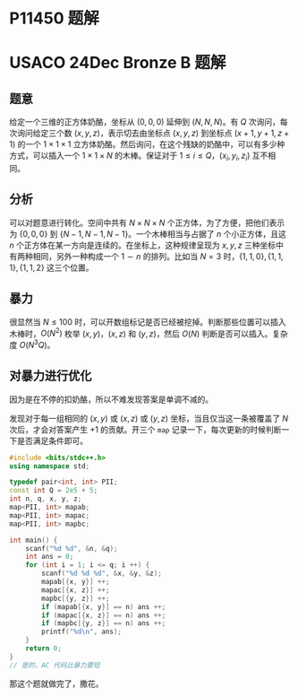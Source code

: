 # P11450 题解

# USACO 24Dec Bronze B 题解

## 题意

给定一个三维的正方体奶酪，坐标从 $(0,0,0)$ 延伸到 $(N, N, N)$。有 $Q$ 次询问，每次询问给定三个数 $(x, y, z)$，表示切去由坐标点 $(x,y,z)$ 到坐标点 $(x+1,y+1,z+1)$ 的一个 $1\times 1\times 1$ 立方体奶酪。然后询问，在这个残缺的奶酪中，可以有多少种方式，可以插入一个 $1\times 1\times N$ 的木棒。保证对于 $1\leq i\leq Q$，$(x_i, y_i, z_i)$ 互不相同。

## 分析

可以对题意进行转化。空间中共有 $N\times N\times N$ 个正方体，为了方便，把他们表示为 $\{0,0,0\}$ 到 $\{N-1,N-1,N-1\}$。一个木棒相当与占据了 $n$ 个小正方体，且这 $n$ 个正方体在某一方向是连续的。在坐标上，这种规律呈现为 $x,y,z$ 三种坐标中有两种相同，另外一种构成一个 $1\sim n$ 的排列。比如当 $N=3$ 时，$\{1, 1, 0\},\{1, 1, 1\},\{1, 1, 2\}$ 这三个位置。

## 暴力

很显然当 $N\leq 100$ 时，可以开数组标记是否已经被挖掉。判断那些位置可以插入木棒时，$O(N^2)$ 枚举 $(x,y)$，$(x,z)$ 和 $(y,z)$，然后 $O(N)$ 判断是否可以插入。复杂度 $O(N^3Q)$。

## 对暴力进行优化

因为是在不停的扣奶酪，所以不难发现答案是单调不减的。

发现对于每一组相同的 $(x,y)$ 或 $(x,z)$ 或 $(y,z)$ 坐标，当且仅当这一条被覆盖了 $N$ 次后，才会对答案产生 $+1$ 的贡献。开三个 `map` 记录一下，每次更新的时候判断一下是否满足条件即可。

```cpp
#include <bits/stdc++.h>
using namespace std;

typedef pair<int, int> PII;
const int Q = 2e5 + 5;
int n, q, x, y, z;
map<PII, int> mapab;
map<PII, int> mapac;
map<PII, int> mapbc;

int main() {
    scanf("%d %d", &n, &q);
    int ans = 0;
    for (int i = 1; i <= q; i ++) {
        scanf("%d %d %d", &x, &y, &z);
        mapab[{x, y}] ++;
        mapac[{x, z}] ++;
        mapbc[{y, z}] ++;
        if (mapab[{x, y}] == n) ans ++;
        if (mapac[{x, z}] == n) ans ++;
        if (mapbc[{y, z}] == n) ans ++;
        printf("%d\n", ans);
    }
    return 0;
}
// 是的，AC 代码比暴力要短
```

那这个题就做完了，撒花。
